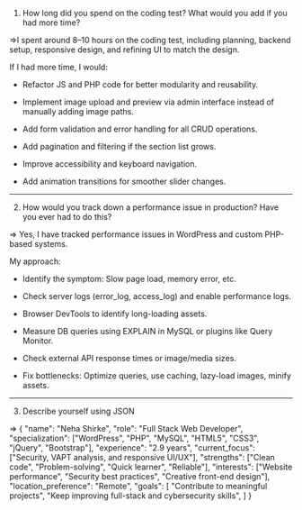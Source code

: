 1. How long did you spend on the coding test? What would you add if you had more time?

=>I spent around 8–10 hours on the coding test, including planning, backend setup, responsive design, and refining UI to match the design.

If I had more time, I would:

- Refactor JS and PHP code for better modularity and reusability.

- Implement image upload and preview via admin interface instead of manually adding image paths.

- Add form validation and error handling for all CRUD operations.

- Add pagination and filtering if the section list grows.

- Improve accessibility and keyboard navigation.

- Add animation transitions for smoother slider changes.

--------------------------------------------------------------------------------------------

2. How would you track down a performance issue in production? Have you ever had to do this?

=> Yes, I have tracked performance issues in WordPress and custom PHP-based systems.

My approach:

- Identify the symptom: Slow page load, memory error, etc.

- Check server logs (error_log, access_log) and enable performance logs.

- Browser DevTools to identify long-loading assets.

- Measure DB queries using EXPLAIN in MySQL or plugins like Query Monitor.

- Check external API response times or image/media sizes.

- Fix bottlenecks: Optimize queries, use caching, lazy-load images, minify assets.

---------------------------------------------------------------------------------------------

3. Describe yourself using JSON

=>
{
  "name": "Neha Shirke",
  "role": "Full Stack Web Developer",
  "specialization": ["WordPress", "PHP", "MySQL", "HTML5", "CSS3", "jQuery", "Bootstrap"],
  "experience": "2.9 years",
  "current_focus": ["Security, VAPT analysis, and responsive UI/UX"],
  "strengths": ["Clean code", "Problem-solving", "Quick learner", "Reliable"],
  "interests": ["Website performance", "Security best practices", "Creative front-end design"],
  "location_preference": "Remote",
  "goals": [
    "Contribute to meaningful projects",
    "Keep improving full-stack and cybersecurity skills",
  ]
}

